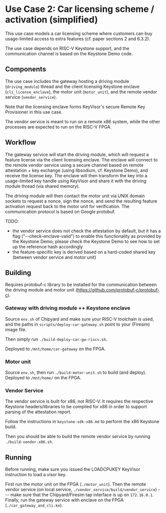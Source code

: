 # Use Case 2: Car licensing scheme / activation (simplified)
This use case models a car licensing scheme where customers can buy usage-limited access to extra features (cf. paper sections 2 and 6.3.2).

The use case depends on RISC-V Keystone support, and the communication channel is based on the Keystone Demo code.

## Components
The use case includes the gateway hosting a driving module (`driving_module`) thread and the client licensing Keystone enclave (`cli_license_enclave`), the motor unit (`motor_unit`), and the remote vendor service (`vendor_service`).

Note that the licensing enclave forms KeyVisor's secure Remote Key Provisioner in this use case.

The vendor service is meant to run on a remote x86 system, while the other processes are expected to run on the RISC-V FPGA.

## Workflow
The gateway service will start the driving module, which will request a feature license via the client licensing enclave.
The enclave will connect to the remote vendor service using a secure channel based on remote attestation + key exchange (using libsodium, cf. Keystone Demo), and receive the license key.
The enclave will then transform the key into a usage-limited key handle using KeyVisor and share it with the driving module thread (via shared memory).

The driving module will then contact the motor unit via UNIX domain sockets to request a nonce, sign the nonce, and send the resulting feature activation request back to the motor unit for verification.
The communication protocol is based on Google protobuf.

TODO:
- the vendor service does not check the attestation by default, but it has a flag ("--check-enclave-valid") to enable this functionality as provided by the Keystone Demo; please check the Keystone Demo to see how to set up the reference hash accordingly
- the feature-specific key is derived based on a hard-coded shared key (between vendor service and motor unit)


## Building
Requires protobuf-c library to be installed for the communication between the driving module and motor unit (https://github.com/protobuf-c/protobuf-c).

### Gateway with driving module ++ Keystone enclave
Source `env.sh` of Chipyard and make sure your RISC-V toolchain is used, and the paths in `scripts/deploy-car-gateway.sh` point to your (Firesim) image file.

Then simply run `./build-deploy-car-gw-riscv.sh`.

Deployed to `/mnt/home/car-gateway` on the FPGA.

### Motor unit
Source `env.sh`, then run `./build-motor-unit.sh` to build (and deploy).
Deployed to `/mnt/home/` on the FPGA.


### Vendor Service
The vendor service is built for x86, not RISC-V.
It requires the respective Keystone headers/libraries to be compiled for x86 in order to support parsing of the attestation report.

Follow the instructions in `keystone-sdk-x86.md` to perform the x86 Keystone build.

Then you should be able to build the remote vendor service by running `./build-vendor-x86.sh`.



## Running
Before running, make sure you issued the LOADCPUKEY KeyVisor instruction to load a visor key.

First run the motor unit on the FPGA (`./motor_unit`).
Then the remote vendor service (on local service, `./vendor_service/build/vendor_service`) --- make sure that the Chipyard/Firesim tap interface is up on `172.16.0.1`.
Finally, run the gateway service with enclave on the FPGA (`./car_gateway_and_cli.ke`).
